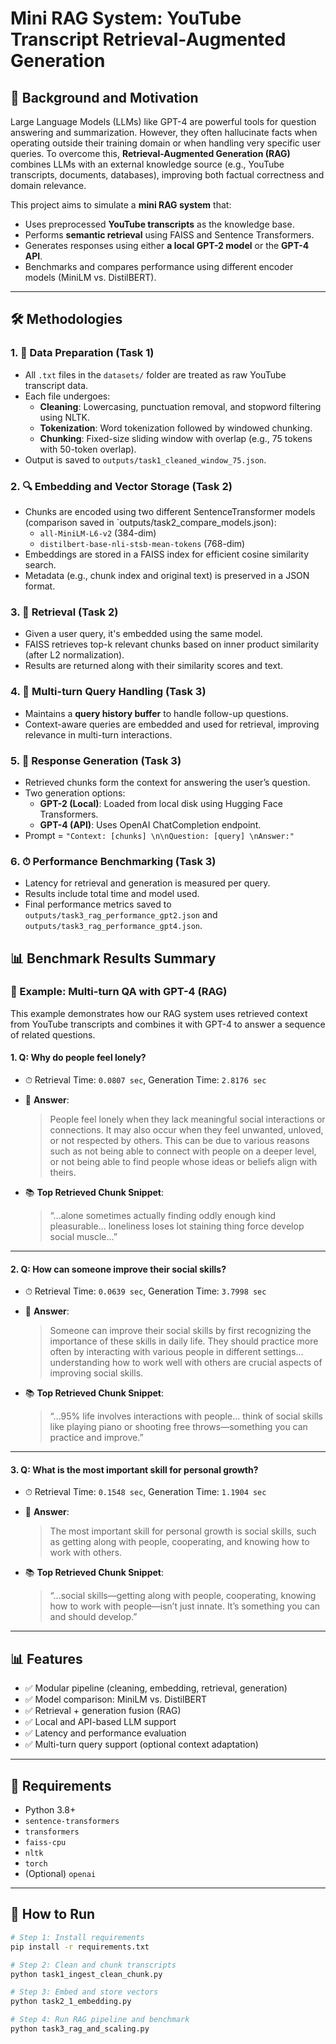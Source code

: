 # Mini RAG System: YouTube Transcript Retrieval-Augmented Generation

## 📘 Background and Motivation

Large Language Models (LLMs) like GPT-4 are powerful tools for question answering and summarization. However, they often hallucinate facts when operating outside their training domain or when handling very specific user queries. To overcome this, **Retrieval-Augmented Generation (RAG)** combines LLMs with an external knowledge source (e.g., YouTube transcripts, documents, databases), improving both factual correctness and domain relevance.

This project aims to simulate a **mini RAG system** that:
- Uses preprocessed **YouTube transcripts** as the knowledge base.
- Performs **semantic retrieval** using FAISS and Sentence Transformers.
- Generates responses using either **a local GPT-2 model** or the **GPT-4 API**.
- Benchmarks and compares performance using different encoder models (MiniLM vs. DistilBERT).

---

## 🛠 Methodologies

### 1. 📂 Data Preparation (Task 1)

- All `.txt` files in the `datasets/` folder are treated as raw YouTube transcript data. 
- Each file undergoes:
  - **Cleaning**: Lowercasing, punctuation removal, and stopword filtering using NLTK.
  - **Tokenization**: Word tokenization followed by windowed chunking.
  - **Chunking**: Fixed-size sliding window with overlap (e.g., 75 tokens with 50-token overlap).
- Output is saved to `outputs/task1_cleaned_window_75.json`.

### 2. 🔍 Embedding and Vector Storage (Task 2)

- Chunks are encoded using two different SentenceTransformer models (comparison saved in `outputs/task2_compare_models.json):
  - `all-MiniLM-L6-v2` (384-dim)
  - `distilbert-base-nli-stsb-mean-tokens` (768-dim)
- Embeddings are stored in a FAISS index for efficient cosine similarity search.
- Metadata (e.g., chunk index and original text) is preserved in a JSON format.

### 3. 🔎 Retrieval (Task 2)

- Given a user query, it's embedded using the same model.
- FAISS retrieves top-k relevant chunks based on inner product similarity (after L2 normalization).
- Results are returned along with their similarity scores and text.

### 4. 💬 Multi-turn Query Handling (Task 3)

- Maintains a **query history buffer** to handle follow-up questions.
- Context-aware queries are embedded and used for retrieval, improving relevance in multi-turn interactions.

### 5. 🧠 Response Generation (Task 3)

- Retrieved chunks form the context for answering the user’s question.
- Two generation options:
  - **GPT-2 (Local)**: Loaded from local disk using Hugging Face Transformers.
  - **GPT-4 (API)**: Uses OpenAI ChatCompletion endpoint.
- Prompt = `"Context: [chunks] \n\nQuestion: [query] \nAnswer:"`

### 6. ⏱ Performance Benchmarking (Task 3)

- Latency for retrieval and generation is measured per query.
- Results include total time and model used.
- Final performance metrics saved to `outputs/task3_rag_performance_gpt2.json` and `outputs/task3_rag_performance_gpt4.json`.

## 📊 Benchmark Results Summary

### 💬 Example: Multi-turn QA with GPT-4 (RAG)

This example demonstrates how our RAG system uses retrieved context from YouTube transcripts and combines it with GPT-4 to answer a sequence of related questions.

#### 1. **Q: Why do people feel lonely?**

- ⏱ Retrieval Time: `0.0807 sec`, Generation Time: `2.8176 sec`
- 🧠 **Answer**:
  > People feel lonely when they lack meaningful social interactions or connections. It may also occur when they feel unwanted, unloved, or not respected by others. This can be due to various reasons such as not being able to connect with people on a deeper level, or not being able to find people whose ideas or beliefs align with theirs.

- 📚 **Top Retrieved Chunk Snippet**:
  > “...alone sometimes actually finding oddly enough kind pleasurable... loneliness loses lot staining thing force develop social muscle...”

---

#### 2. **Q: How can someone improve their social skills?**

- ⏱ Retrieval Time: `0.0639 sec`, Generation Time: `3.7998 sec`
- 🧠 **Answer**:
  > Someone can improve their social skills by first recognizing the importance of these skills in daily life. They should practice more often by interacting with various people in different settings... understanding how to work well with others are crucial aspects of improving social skills.

- 📚 **Top Retrieved Chunk Snippet**:
  > “...95% life involves interactions with people... think of social skills like playing piano or shooting free throws—something you can practice and improve.”

---

#### 3. **Q: What is the most important skill for personal growth?**

- ⏱ Retrieval Time: `0.1548 sec`, Generation Time: `1.1904 sec`
- 🧠 **Answer**:
  > The most important skill for personal growth is social skills, such as getting along with people, cooperating, and knowing how to work with others.

- 📚 **Top Retrieved Chunk Snippet**:
  > “...social skills—getting along with people, cooperating, knowing how to work with people—isn’t just innate. It’s something you can and should develop.”

---

## 📊 Features

- ✅ Modular pipeline (cleaning, embedding, retrieval, generation)
- ✅ Model comparison: MiniLM vs. DistilBERT
- ✅ Retrieval + generation fusion (RAG)
- ✅ Local and API-based LLM support
- ✅ Latency and performance evaluation
- ✅ Multi-turn query support (optional context adaptation)

---

## 📌 Requirements

- Python 3.8+
- `sentence-transformers`
- `transformers`
- `faiss-cpu`
- `nltk`
- `torch`
- (Optional) `openai`

---

## 🚀 How to Run

```bash
# Step 1: Install requirements
pip install -r requirements.txt

# Step 2: Clean and chunk transcripts
python task1_ingest_clean_chunk.py

# Step 3: Embed and store vectors
python task2_1_embedding.py

# Step 4: Run RAG pipeline and benchmark
python task3_rag_and_scaling.py


